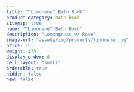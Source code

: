 ```yaml
---
title: "“Limonene” Bath Bomb"
product-category: bath-bomb
sitemap: true
name: "“Limonene” Bath Bomb"
description: "Lemongrass w/ Rose"
image-url: "assets/img/products/limonene.jpg"
price: 15
weight: 175
display_order: 6
cell_layout: "small"
orderable: true
hidden: false
new: false
---
```

